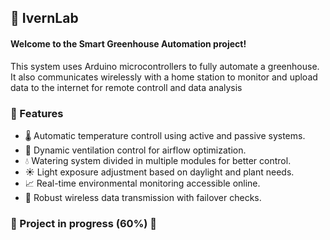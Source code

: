 ##        🌱 IvernLab
#### Welcome to the **Smart Greenhouse Automation** project!
This system uses Arduino microcontrollers to fully automate a greenhouse.
It also communicates wirelessly with a home station to monitor and upload data to the internet for remote controll and data analysis

### 🚀 Features
- 🌡️ Automatic temperature controll using active and passive systems.
- 💨 Dynamic ventilation control for airflow optimization.
- 💧 Watering system divided in multiple modules for better control.
- ☀️ Light exposure adjustment based on daylight and plant needs.
- 📈 Real-time environmental monitoring accessible online.
- 📡 Robust wireless data transmission with failover checks.

### 🚧 Project in progress (60%) 🚧
